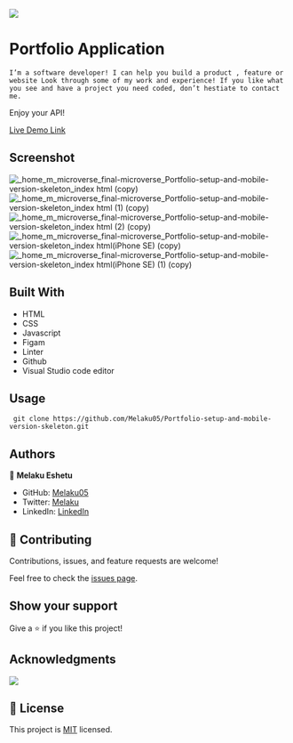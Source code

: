 ![](https://img.shields.io/badge/Microverse-blueviolet)

# Portfolio Application

`I’m a software developer! I can help you build a product , feature or website Look through some of my work and experience! If you like what you see and have a project you need coded, don’t hestiate to contact me.`

Enjoy your API!

[Live Demo Link](https://melaku05.github.io/Portfolio-setup-and-mobile-version-skeleton/)

## Screenshot


![_home_m_microverse_final-microverse_Portfolio-setup-and-mobile-version-skeleton_index html (copy)](https://user-images.githubusercontent.com/91287179/199436925-821e83e8-c50b-44c1-9ce1-cb0a8f9ab055.png)
![_home_m_microverse_final-microverse_Portfolio-setup-and-mobile-version-skeleton_index html (1) (copy)](https://user-images.githubusercontent.com/91287179/199436845-d7c5f39e-6e5a-4c4a-8e28-dca347685a1b.png)
![_home_m_microverse_final-microverse_Portfolio-setup-and-mobile-version-skeleton_index html (2) (copy)](https://user-images.githubusercontent.com/91287179/199436782-c2d6520f-75bb-4c48-8d75-f71b7259bd59.png)
![_home_m_microverse_final-microverse_Portfolio-setup-and-mobile-version-skeleton_index html(iPhone SE) (copy)](https://user-images.githubusercontent.com/91287179/199436761-2ff1aeb4-92f4-4ab4-8bbe-9826f226e917.png)
![_home_m_microverse_final-microverse_Portfolio-setup-and-mobile-version-skeleton_index html(iPhone SE) (1) (copy)](https://user-images.githubusercontent.com/91287179/199436742-22b4f27f-b249-4ec6-b610-4b7df9494b07.png)


## Built With

- HTML
- CSS
- Javascript
- Figam
- Linter
- Github
- Visual Studio code editor


## Usage
```
 git clone https://github.com/Melaku05/Portfolio-setup-and-mobile-version-skeleton.git

```






## Authors

👤 **Melaku Eshetu**

- GitHub: [Melaku05](https://github.com/Melaku05)
- Twitter: [Melaku](https://twitter.com/melaku_mel)
- LinkedIn: [LinkedIn](https://www.linkedin.com/in/melaku-eshetu/)

## 🤝 Contributing

Contributions, issues, and feature requests are welcome!

Feel free to check the [issues page](https://github.com/Melaku05/Portfolio-setup-and-mobile-version-skeleton/issues).

## Show your support

Give a ⭐️ if you like this project!

## Acknowledgments

![](https://img.shields.io/badge/Microverse-blueviolet)

## 📝 License

This project is [MIT](./MIT.md) licensed.
